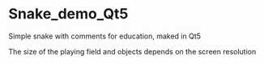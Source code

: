 # Snake_demo_Qt5
Simple snake with comments for education, maked in Qt5

The size of the playing field and objects depends on the screen resolution

